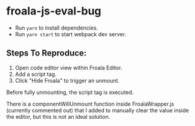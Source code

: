 # froala-js-eval-bug
* Run `yarn` to install dependencies.
* Run `yarn start` to start webpack dev server.

## Steps To Reproduce:
1. Open code editor view within Froala Editor.  
2. Add a script tag.  
3. Click "Hide Froala" to trigger an unmount.  

Before fully unmounting, the script tag is executed.

There is a componentWillUnmount function inside FroalaWrapper.js (currently commented out) that I added to manually clear the value inside the editor, but this is not an ideal solution.
